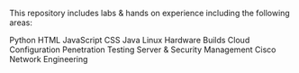 This repository includes labs & hands on experience including the following areas:

Python
HTML
JavaScript
CSS
Java
Linux
Hardware Builds
Cloud Configuration
Penetration Testing
Server & Security Management
Cisco Network Engineering
